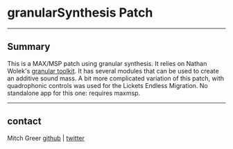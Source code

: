 # granularSynthesis Patch
----
## Summary

This is a MAX/MSP patch using granular synthesis. It relies on Nathan Wolek's [granular toolkit](http://www.lowkeydigitalstudio.com/2007/03/granular-toolkit-v1-49/). It has several modules that can be used to create an additive sound mass. A  bit more complicated variation of this patch, with quadrophonic controls was used for the Lickets Endless Migration. No standalone app for this one: requires maxmsp.

----

## contact
Mitch Greer
[github](http://www.github.com/spaceagecrystal) |
[twitter](http://www.twitter.com/spaceagecrystal)
